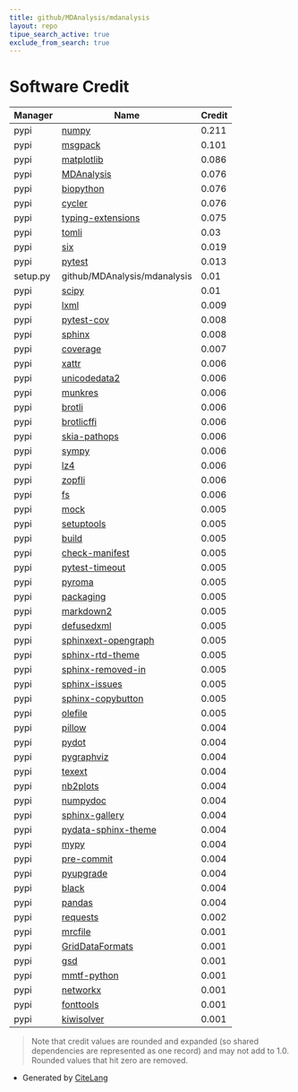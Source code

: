 ```yaml
---
title: github/MDAnalysis/mdanalysis
layout: repo
tipue_search_active: true
exclude_from_search: true
---
```

# Software Credit

|Manager|Name|Credit|
|-------|----|------|
|pypi|[numpy](https://www.numpy.org)|0.211|
|pypi|[msgpack](https://msgpack.org/)|0.101|
|pypi|[matplotlib](https://matplotlib.org)|0.086|
|pypi|[MDAnalysis](https://www.mdanalysis.org)|0.076|
|pypi|[biopython](https://biopython.org/)|0.076|
|pypi|[cycler](https://github.com/matplotlib/cycler)|0.076|
|pypi|[typing-extensions](https://pypi.org/project/typing-extensions)|0.075|
|pypi|[tomli](https://pypi.org/project/tomli)|0.03|
|pypi|[six](https://github.com/benjaminp/six)|0.019|
|pypi|[pytest](https://pypi.org/project/pytest)|0.013|
|setup.py|github/MDAnalysis/mdanalysis|0.01|
|pypi|[scipy](https://www.scipy.org)|0.01|
|pypi|[lxml](https://pypi.org/project/lxml)|0.009|
|pypi|[pytest-cov](https://github.com/pytest-dev/pytest-cov)|0.008|
|pypi|[sphinx](https://pypi.org/project/sphinx)|0.008|
|pypi|[coverage](https://github.com/nedbat/coveragepy)|0.007|
|pypi|[xattr](https://pypi.org/project/xattr)|0.006|
|pypi|[unicodedata2](https://pypi.org/project/unicodedata2)|0.006|
|pypi|[munkres](https://pypi.org/project/munkres)|0.006|
|pypi|[brotli](https://pypi.org/project/brotli)|0.006|
|pypi|[brotlicffi](https://pypi.org/project/brotlicffi)|0.006|
|pypi|[skia-pathops](https://pypi.org/project/skia-pathops)|0.006|
|pypi|[sympy](https://pypi.org/project/sympy)|0.006|
|pypi|[lz4](https://pypi.org/project/lz4)|0.006|
|pypi|[zopfli](https://pypi.org/project/zopfli)|0.006|
|pypi|[fs](https://pypi.org/project/fs)|0.006|
|pypi|[mock](https://pypi.org/project/mock)|0.005|
|pypi|[setuptools](https://pypi.org/project/setuptools)|0.005|
|pypi|[build](https://pypi.org/project/build)|0.005|
|pypi|[check-manifest](https://github.com/mgedmin/check-manifest)|0.005|
|pypi|[pytest-timeout](https://pypi.org/project/pytest-timeout)|0.005|
|pypi|[pyroma](https://pypi.org/project/pyroma)|0.005|
|pypi|[packaging](https://pypi.org/project/packaging)|0.005|
|pypi|[markdown2](https://pypi.org/project/markdown2)|0.005|
|pypi|[defusedxml](https://pypi.org/project/defusedxml)|0.005|
|pypi|[sphinxext-opengraph](https://pypi.org/project/sphinxext-opengraph)|0.005|
|pypi|[sphinx-rtd-theme](https://pypi.org/project/sphinx-rtd-theme)|0.005|
|pypi|[sphinx-removed-in](https://pypi.org/project/sphinx-removed-in)|0.005|
|pypi|[sphinx-issues](https://pypi.org/project/sphinx-issues)|0.005|
|pypi|[sphinx-copybutton](https://pypi.org/project/sphinx-copybutton)|0.005|
|pypi|[olefile](https://pypi.org/project/olefile)|0.005|
|pypi|[pillow](https://python-pillow.org)|0.004|
|pypi|[pydot](https://pypi.org/project/pydot)|0.004|
|pypi|[pygraphviz](https://pypi.org/project/pygraphviz)|0.004|
|pypi|[texext](https://pypi.org/project/texext)|0.004|
|pypi|[nb2plots](https://pypi.org/project/nb2plots)|0.004|
|pypi|[numpydoc](https://pypi.org/project/numpydoc)|0.004|
|pypi|[sphinx-gallery](https://pypi.org/project/sphinx-gallery)|0.004|
|pypi|[pydata-sphinx-theme](https://pypi.org/project/pydata-sphinx-theme)|0.004|
|pypi|[mypy](https://pypi.org/project/mypy)|0.004|
|pypi|[pre-commit](https://pypi.org/project/pre-commit)|0.004|
|pypi|[pyupgrade](https://pypi.org/project/pyupgrade)|0.004|
|pypi|[black](https://pypi.org/project/black)|0.004|
|pypi|[pandas](https://pypi.org/project/pandas)|0.004|
|pypi|[requests](https://pypi.org/project/requests)|0.002|
|pypi|[mrcfile](https://github.com/ccpem/mrcfile)|0.001|
|pypi|[GridDataFormats](https://github.com/MDAnalysis/GridDataFormats)|0.001|
|pypi|[gsd](https://gsd.readthedocs.io)|0.001|
|pypi|[mmtf-python](https://github.com/rcsb/mmtf-python.git)|0.001|
|pypi|[networkx](https://networkx.org/)|0.001|
|pypi|[fonttools](http://github.com/fonttools/fonttools)|0.001|
|pypi|[kiwisolver](https://github.com/nucleic/kiwi)|0.001|


> Note that credit values are rounded and expanded (so shared dependencies are represented as one record) and may not add to 1.0. Rounded values that hit zero are removed.


- Generated by [CiteLang](https://github.com/vsoch/citelang)
